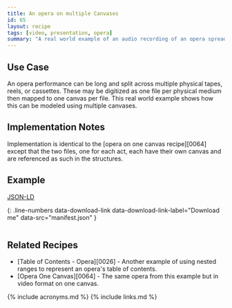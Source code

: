 ```yaml
---
title: An opera on multiple Canvases
id: 65
layout: recipe
tags: [video, presentation, opera]
summary: "A real world example of an audio recording of an opera spread across multiple canvases."
---
```



## Use Case

An opera performance can be long and split across multiple physical tapes, reels, or cassettes.  These may be digitized as one file per physical medium then mapped to one canvas per file.  This real world example shows how this can be modeled using multiple canvases.

## Implementation Notes

Implementation is identical to the [opera on one canvas recipe][0064] except that the two files, one for each act, each have their own canvas and are referenced as such in the structures.

## Example

[JSON-LD](manifest.json)

{: .line-numbers data-download-link data-download-link-label="Download me" data-src="manifest.json" }
```json
```

## Related Recipes

* [Table of Contents - Opera][0026] - Another example of using nested ranges to represent an opera's table of contents.
* [Opera One Canvas][0064] - The same opera from this example but in video format on one canvas.

{% include acronyms.md %}
{% include links.md %}